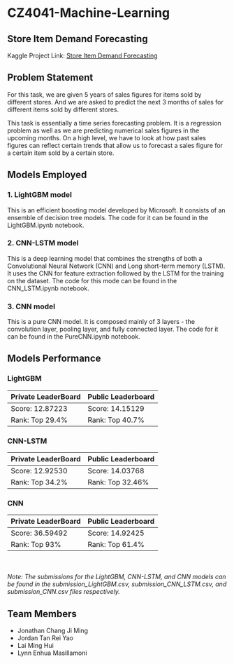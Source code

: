 # CZ4041-Machine-Learning

## Store Item Demand Forecasting
Kaggle Project Link: [Store Item Demand Forecasting](https://www.kaggle.com/c/demand-forecasting-kernels-only/overview)  

## Problem Statement
For this task, we are given 5 years of sales figures for items sold by different stores. And we are asked to predict the next 3 months of sales for different items sold by different stores. 

This task is essentially a time series forecasting problem. It is a regression problem as well as we are predicting numerical sales figures in the upcoming months. On a high level, we have to look at how past sales figures can reflect certain trends that allow us to forecast a sales figure for a certain item sold by a certain store. 

## Models Employed

### 1. LightGBM model
This is an efficient boosting model developed by Microsoft. It consists of an ensemble of decision tree models. The code for it can be found in the LightGBM.ipynb notebook.

### 2. CNN-LSTM model
This is a deep learning model that combines the strengths of both a Convolutional Neural Network (CNN) and Long short-term memory (LSTM). It uses the CNN for feature extraction followed by the LSTM for the training on the dataset. The code for this mode can be found in the CNN_LSTM.ipynb notebook.

### 3. CNN model
This is a pure CNN model. It is composed mainly of 3 layers - the convolution layer, pooling layer, and fully connected layer. The code for it can be found in the PureCNN.ipynb notebook.

## Models Performance
### LightGBM
| Private LeaderBoard      | Public Leaderboard |
| ----------- | ----------- |
| Score: 12.87223      | Score: 14.15129       |
| Rank: Top 29.4%  | Rank: Top 40.7%        |

### CNN-LSTM
| Private LeaderBoard      | Public Leaderboard |
| ----------- | ----------- |
| Score: 12.92530     | Score: 14.03768      |
| Rank: Top 34.2%  | Rank: Top 32.46%       |

### CNN
| Private LeaderBoard      | Public Leaderboard |
| ----------- | ----------- |
| Score: 36.59492     | Score: 14.92425      |
| Rank: Top 93%  | Rank: Top 61.4%      |
<br></br>
*Note: The submissions for the LightGBM, CNN-LSTM, and CNN models can be found in the submission_LightGBM.csv, submission_CNN_LSTM.csv, and submission_CNN.csv files respectively.*

## Team Members
* Jonathan Chang Ji Ming	
* Jordan Tan Rei Yao	
* Lai Ming Hui
* Lynn Enhua Masillamoni	


